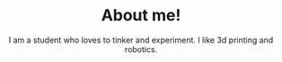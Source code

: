 
<h1 align="center"> About me!</h1>
<div align="center">


I am a student who loves to tinker and experiment. I like 3d printing and robotics.
</div>
	
